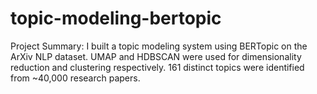 # topic-modeling-bertopic

Project Summary:
I built a topic modeling system using BERTopic on the ArXiv NLP dataset. UMAP and HDBSCAN were used for dimensionality reduction and clustering respectively.
161 distinct topics were identified from ~40,000 research papers.
